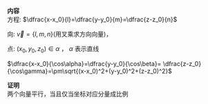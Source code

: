 **内容**  
方程: $\dfrac{x-x_0}{l}=\dfrac{y-y_0}{m}=\dfrac{z-z_0}{n}$  
  
向: $\vec v=\{l,m,n\}$(用叉乘求方向向量)，  
  
点: $(x_0,y_0,z_0)\in\alpha$ ， $\alpha$ 表示直线  
  
$\dfrac{x-x_0}{\cos\alpha}=\dfrac{y-y_0}{\cos\beta}= \dfrac{z-z_0}{\cos\gamma}=\pm\sqrt{(x-x_0)^2+(y-y_0)^2+(z-z_0)^2}$  
  
**证明**  
两个向量平行，当且仅当坐标对应分量成比例  
